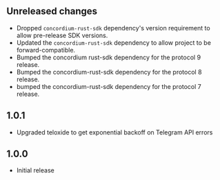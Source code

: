 ## Unreleased changes

- Dropped `concordium-rust-sdk` dependency's version requirement to allow pre-release SDK versions.
- Updated the `concordium-rust-sdk` dependency to allow project to be forward-compatible.
- Bumped the concordium rust-sdk dependency for the protocol 9 release.
- Bumped the concordium-rust-sdk dependency for the protocol 8 release.
- bumped the concordium-rust-sdk dependency for the protocol 7 release.

## 1.0.1

- Upgraded teloxide to get exponential backoff on Telegram API errors

## 1.0.0

- Initial release
